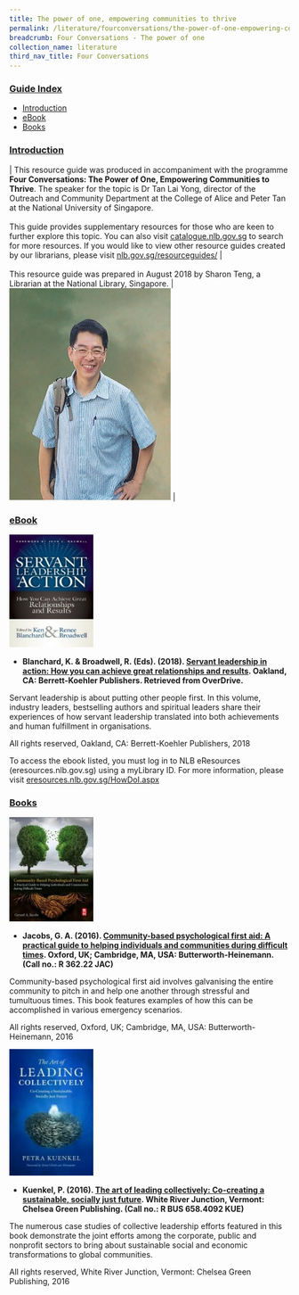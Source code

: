 ```yaml
---
title: The power of one, empowering communities to thrive
permalink: /literature/fourconversations/the-power-of-one-empowering-communities-to-thrive/
breadcrumb: Four Conversations - The power of one
collection_name: literature
third_nav_title: Four Conversations
---
```


### <u>Guide Index</u>

* [Introduction](#introduction)
* [eBook​](#ebook)
* [Books​](#books)

### <u>Introduction</u>

| This resource guide was produced in accompaniment with the programme **Four Conversations: The Power of One, Empowering Communities to Thrive**. The speaker for the topic is Dr Tan Lai Yong, director of the Outreach and Community Department at the College of Alice and Peter Tan at the National University of Singapore. <br><br> This guide provides supplementary resources for those who are keen to further explore this topic. You can also visit [catalogue.nlb.gov.sg](http://catalogue.nlb.gov.sg/) to search for more resources. If you would like to view other resource guides created by our librarians, please visit [nlb.gov.sg/resourceguides/](http://www.nlb.gov.sg/resourceguides/) | <br><br> This resource guide was prepared in August 2018 by Sharon Teng, a Librarian at the National Library, Singapore. | ![Dr tan lai yong image](/images/literature/fourconversations/dr-tan-lai-yong.jpg) |

### <u>eBook​</u>

<img src="/images/literature/fourconversations/Servant-leadership-in-action.jpg" style="width: 30%;">

* **Blanchard, K. & Broadwell, R. (Eds). (2018). [Servant leadership in action: How you can achieve great relationships and results](https://nlb.overdrive.com/media/3767176). Oakland, CA: Berrett-Koehler Publishers. Retrieved from OverDrive.**

Servant leadership is about putting other people first. In this volume, industry leaders, bestselling authors and spiritual leaders share their experiences of how servant leadership translated into both achievements and human fulfillment in organisations.

All rights reserved, Oakland, CA: Berrett-Koehler Publishers, 2018

To access the ebook listed, you must log in to NLB eResources (eresources.nlb.gov.sg) using a myLibrary ID. For more information, please visit [eresources.nlb.gov.sg/HowDoI.aspx](eresources.nlb.gov.sg/HowDoI.aspx)

### <u>Books​</u>

<img src="/images/literature/fourconversations/Community-based-psychological-first-aid.jpg" style="width: 30%;">

* **Jacobs, G. A. (2016). [Community-based psychological first aid: A practical guide to helping individuals and communities during difficult times](http://eservice.nlb.gov.sg/item_holding_s.aspx?bid=202901886). Oxford, UK; Cambridge, MA, USA: Butterworth-Heinemann. (Call no.:  R 362.22 JAC)**

Community-based psychological first aid involves galvanising the entire community to pitch in and help one another through stressful and tumultuous times. This book features examples of how this can be accomplished in various emergency scenarios.

All rights reserved, Oxford, UK; Cambridge, MA, USA: Butterworth-Heinemann, 2016

<img src="/images/literature/fourconversations/The-art-of-leading-collectively.jpg" style="width: 30%;">

* **Kuenkel, P. (2016). [The art of leading collectively: Co-creating a sustainable, socially just future](http://eservice.nlb.gov.sg/item_holding_s.aspx?bid=202788382). White River Junction, Vermont: Chelsea Green Publishing. (Call no.: R BUS 658.4092 KUE)**

The numerous case studies of collective leadership efforts featured in this book demonstrate the joint efforts among the corporate, public and nonprofit sectors to bring about sustainable social and economic transformations to global communities.

All rights reserved, White River Junction, Vermont: Chelsea Green Publishing, 2016